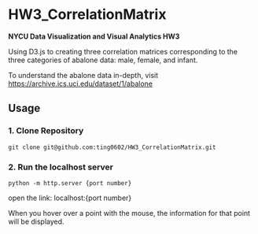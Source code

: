 # HW3_CorrelationMatrix
**NYCU Data Visualization and Visual Analytics HW3**

Using D3.js to creating three correlation matrices corresponding to the three categories of abalone data: male, female, and infant.

To understand the abalone data in-depth, visit https://archive.ics.uci.edu/dataset/1/abalone

## Usage
### 1. Clone Repository
```
git clone git@github.com:ting0602/HW3_CorrelationMatrix.git
```
### 2. Run the localhost server
```
python -m http.server {port number}
```
open the link: localhost:{port number}


When you hover over a point with the mouse, the information for that point will be displayed.

